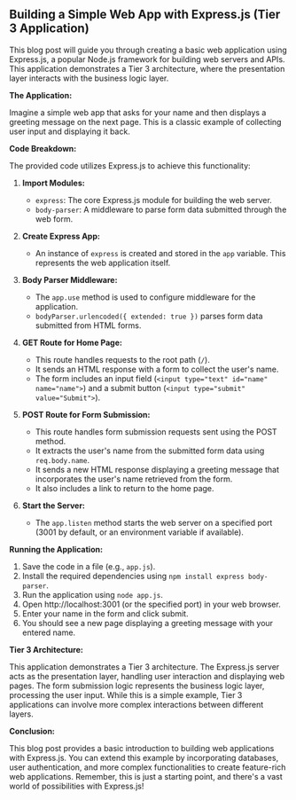
## Building a Simple Web App with Express.js (Tier 3 Application)

This blog post will guide you through creating a basic web application using Express.js, a popular Node.js framework for building web servers and APIs. This application demonstrates a Tier 3 architecture, where the presentation layer interacts with the business logic layer. 

**The Application:**

Imagine a simple web app that asks for your name and then displays a greeting message on the next page. This is a classic example of collecting user input and displaying it back.

**Code Breakdown:**

The provided code utilizes Express.js to achieve this functionality:

1. **Import Modules:**
    - `express`: The core Express.js module for building the web server. 
    - `body-parser`: A middleware to parse form data submitted through the web form.

2. **Create Express App:**
    - An instance of `express` is created and stored in the `app` variable. This represents the web application itself.

3. **Body Parser Middleware:**
    - The `app.use` method is used to configure middleware for the application.
    - `bodyParser.urlencoded({ extended: true })` parses form data submitted from HTML forms.

4. **GET Route for Home Page:**
    - This route handles requests to the root path (`/`).
    - It sends an HTML response with a form to collect the user's name.
    - The form includes an input field (`<input type="text" id="name" name="name">`) and a submit button (`<input type="submit" value="Submit">`).

5. **POST Route for Form Submission:**
    - This route handles form submission requests sent using the POST method.
    - It extracts the user's name from the submitted form data using `req.body.name`.
    - It sends a new HTML response displaying a greeting message that incorporates the user's name retrieved from the form.
    - It also includes a link to return to the home page.

6. **Start the Server:**
    - The `app.listen` method starts the web server on a specified port (3001 by default, or an environment variable if available).

**Running the Application:**

1. Save the code in a file (e.g., `app.js`).
2. Install the required dependencies using `npm install express body-parser`.
3. Run the application using `node app.js`.
4. Open http://localhost:3001 (or the specified port) in your web browser.
5. Enter your name in the form and click submit.
6. You should see a new page displaying a greeting message with your entered name.

**Tier 3 Architecture:**

This application demonstrates a Tier 3 architecture. The Express.js server acts as the presentation layer, handling user interaction and displaying web pages. The form submission logic represents the business logic layer, processing the user input. While this is a simple example, Tier 3 applications can involve more complex interactions between different layers.

**Conclusion:**

This blog post provides a basic introduction to building web applications with Express.js. You can extend this example by incorporating databases, user authentication, and more complex functionalities to create feature-rich web applications. Remember, this is just a starting point, and there's a vast world of possibilities with Express.js!
